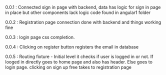 0.0.1 : Connected sign in page with backend, data has logic for sign in page in place but other components lack logic code found in angular1 folder

0.0.2 : Registration page connection done with backend and things working fine

0.0.3 : login page css completion.

0.0.4 : Clicking on register button registers the email in database

0.0.5 : Routing fixture - Initial level it checks if user is logged in or not. If looged in directly goes to home page and also has header. Else goes to login page. clicking on sign up free takes to registration page